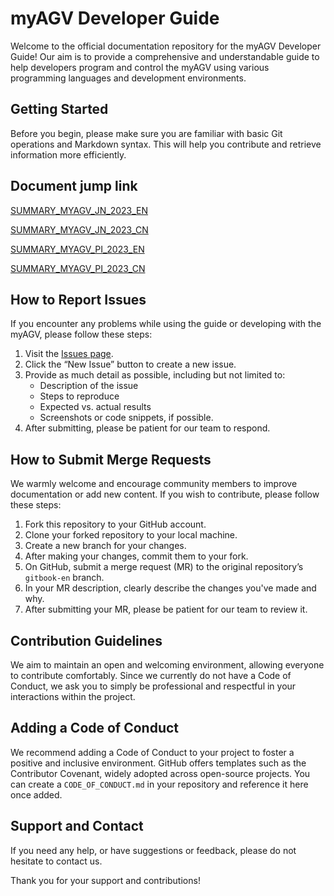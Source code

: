 # myAGV Developer Guide

Welcome to the official documentation repository for the myAGV Developer Guide! Our aim is to provide a comprehensive and understandable guide to help developers program and control the myAGV using various programming languages and development environments.

## Getting Started

Before you begin, please make sure you are familiar with basic Git operations and Markdown syntax. This will help you contribute and retrieve information more efficiently.

## Document jump link

[SUMMARY_MYAGV_JN_2023_EN](https://docs.elephantrobotics.com/docs/myagv_jn23_en)

[SUMMARY_MYAGV_JN_2023_CN](https://docs.elephantrobotics.com/docs/myagv_jn23_cn)

[SUMMARY_MYAGV_PI_2023_EN](https://docs.elephantrobotics.com/docs/myagv_pi23_cn)

[SUMMARY_MYAGV_PI_2023_CN](https://docs.elephantrobotics.com/docs/myagv_pi23_cn)

## How to Report Issues

If you encounter any problems while using the guide or developing with the myAGV, please follow these steps:

1. Visit the [Issues page](https://github.com/elephantrobotics/myAGV-docs/issues).
2. Click the “New Issue” button to create a new issue.
3. Provide as much detail as possible, including but not limited to:
   - Description of the issue
   - Steps to reproduce
   - Expected vs. actual results
   - Screenshots or code snippets, if possible.
4. After submitting, please be patient for our team to respond.

## How to Submit Merge Requests

We warmly welcome and encourage community members to improve documentation or add new content. If you wish to contribute, please follow these steps:

1. Fork this repository to your GitHub account.
2. Clone your forked repository to your local machine.
3. Create a new branch for your changes.
4. After making your changes, commit them to your fork.
5. On GitHub, submit a merge request (MR) to the original repository’s `gitbook-en` branch.
6. In your MR description, clearly describe the changes you've made and why.
7. After submitting your MR, please be patient for our team to review it.

## Contribution Guidelines

We aim to maintain an open and welcoming environment, allowing everyone to contribute comfortably. Since we currently do not have a Code of Conduct, we ask you to simply be professional and respectful in your interactions within the project.

## Adding a Code of Conduct

We recommend adding a Code of Conduct to your project to foster a positive and inclusive environment. GitHub offers templates such as the Contributor Covenant, widely adopted across open-source projects. You can create a `CODE_OF_CONDUCT.md` in your repository and reference it here once added.

## Support and Contact

If you need any help, or have suggestions or feedback, please do not hesitate to contact us.

Thank you for your support and contributions!
